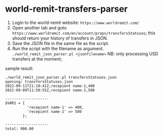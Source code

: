 # world-remit-transfers-parser

1. Login to the world-remit website: `https://www.worldremit.com/`
2. Open another tab and goto `https://www.worldremit.com/en/account/props/transfersStatuses`; this should return your history of transfers in JSON.
3. Save the JSON file in the same file as the script.
4. Run the script with the filename as argument. `./world_remit_json_parser.pl <jsonfilename>`
NB: only processing USD transfers at the moment;

sample result:
```
./world_remit_json_parser.pl transfersStatuses.json
opening: transfersStatuses.json
2022-09-11T21:10:41Z,recepient name-1,400
2022-09-09T11:50:55Z,recepient name-2,500

--------------------
$VAR1 = {
          'recepient name-1' => 400,
          'recepient name-2' => 500
        };

--------------------
total: 900.00
```
